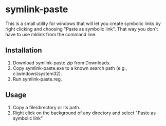 # symlink-paste #

This is a small utility for windows that will let you create symbolic links by right clicking and choosing "Paste as symbolic link". That way you don't have to use mklink from the command line.

## Installation ##

1. Download symlink-paste.zip from Downloads.
2. Copy symlink-paste.exe to a known search path (e.g., c:\windows\system32).
3. Run symlink-paste.reg.

## Usage ##

1. Copy a file/directory or its path.
2. Right click on the background of any directory and select "Paste as symbolic link"
